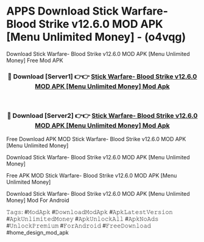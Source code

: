 # APPS Download Stick Warfare- Blood Strike v12.6.0 MOD APK [Menu Unlimited Money] - (o4vqg)
Download Stick Warfare- Blood Strike v12.6.0 MOD APK [Menu Unlimited Money] Free Mod APK

<div align="center">
<h3>🔴 Download [Server1] 👉👉 <a href="https://apk-comot.site?title=Stick_Warfare-_Blood_Strike_v12.6.0_MOD_APK_[Menu_Unlimited_Money]">Stick Warfare- Blood Strike v12.6.0 MOD APK [Menu Unlimited Money] Mod Apk</a></h3><br>

<h3>🔴 Download [Server2] 👉👉 <a href="https://apk-comot.site?title=Stick_Warfare-_Blood_Strike_v12.6.0_MOD_APK_[Menu_Unlimited_Money]">Stick Warfare- Blood Strike v12.6.0 MOD APK [Menu Unlimited Money] Mod Apk</a></h3>
</div>


Free Download APK MOD Stick Warfare- Blood Strike v12.6.0 MOD APK [Menu Unlimited Money]

Download Stick Warfare- Blood Strike v12.6.0 MOD APK [Menu Unlimited Money] 

Free APK MOD Stick Warfare- Blood Strike v12.6.0 MOD APK [Menu Unlimited Money] 

Download Stick Warfare- Blood Strike v12.6.0 MOD APK [Menu Unlimited Money] Mod For Android

𝚃𝚊𝚐𝚜: #𝙼𝚘𝚍𝙰𝚙𝚔 #𝙳𝚘𝚠𝚗𝚕𝚘𝚊𝚍𝙼𝚘𝚍𝙰𝚙𝚔 #𝙰𝚙𝚔𝙻𝚊𝚝𝚎𝚜𝚝𝚅𝚎𝚛𝚜𝚒𝚘𝚗 #𝙰𝚙𝚔𝚄𝚗𝚕𝚒𝚖𝚒𝚝𝚎𝚍𝙼𝚘𝚗𝚎𝚢 #𝙰𝚙𝚔𝚄𝚗𝚕𝚘𝚌𝚔𝙰𝚕𝚕 #𝙰𝚙𝚔𝙽𝚘𝙰𝚍𝚜 #𝚄𝚗𝚕𝚘𝚌𝚔𝙿𝚛𝚎𝚖𝚒𝚞𝚖 #𝙵𝚘𝚛𝙰𝚗𝚍𝚛𝚘𝚒𝚍 #𝙵𝚛𝚎𝚎𝙳𝚘𝚠𝚗𝚕𝚘𝚊𝚍 #home_design_mod_apk